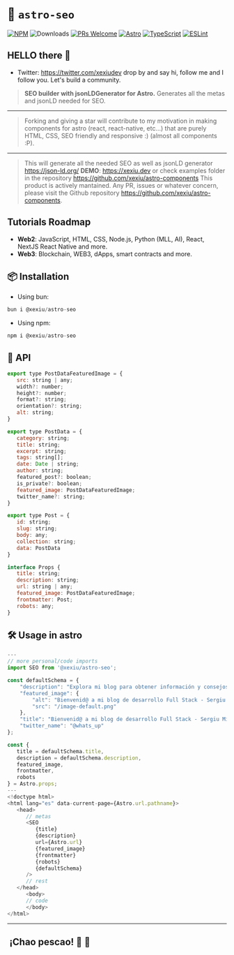 # 🚀 `astro-seo`

[![NPM](https://img.shields.io/npm/v/@xexiu/astro-seo)](https://www.npmjs.com/package/@xexiu/astro-seo)
![Downloads](https://img.shields.io/npm/dt/@xexiu/astro-seo.svg)
[![PRs Welcome](https://img.shields.io/badge/PRs-welcome-brightgreen.svg)](https://github.com/xexiu/astro-components/pulls)
[![Astro](https://img.shields.io/badge/Astro-333333.svg?logo=astro)](https://astro.build)
[![TypeScript](https://img.shields.io/badge/TypeScript-333333.svg?logo=typescript)](http://www.typescriptlang.org/)
[![ESLint](https://img.shields.io/badge/ESLint-3A33D1?logo=eslint)](https://eslint.org)

## HELLO there 👋

- Twitter: <https://twitter.com/xexiudev> drop by and say hi, follow me and I follow you. Let's build a community.

> **SEO builder with jsonLDGenerator for Astro.** Generates all the metas and jsonLD needed for SEO.
---
> Forking and giving a star will contribute to my motivation in making components for astro (react, react-native, etc...) that are purely HTML, CSS, SEO friendly and responsive :) (almost all components :P).
---
> This will generate all the needed SEO as well as jsonLD generator <https://json-ld.org/>
> **DEMO**: <https://xexiu.dev> or check examples folder in the repository <https://github.com/xexiu/astro-components>
> This product is actively mantained. Any PR, issues or whatever concern, please visit the Github repository <https://github.com/xexiu/astro-components>.

## Tutorials Roadmap

- **Web2**: JavaScript, HTML, CSS, Node.js, Python (MLL, AI), React, NextJS React Native and more.
- **Web3**: Blockchain, WEB3, dApps, smart contracts and more.

## 📦 Installation

- Using bun:

``` javascript
bun i @xexiu/astro-seo
```

- Using npm:

```javascript
npm i @xexiu/astro-seo
```

## 🔁 API

```javascript
export type PostDataFeaturedImage = {
   src: string | any;
   width?: number;
   height?: number;
   format?: string;
   orientation?: string;
   alt: string;
}

export type PostData = {
   category: string;
   title: string;
   excerpt: string;
   tags: string[];
   date: Date | string;
   author: string;
   featured_post?: boolean;
   is_private?: boolean;
   featured_image: PostDataFeaturedImage;
   twitter_name?: string;
}

export type Post = {
   id: string;
   slug: string;
   body: any;
   collection: string;
   data: PostData
}

interface Props {
   title: string;
   description: string;
   url: string | any;
   featured_image: PostDataFeaturedImage;
   frontmatter: Post;
   robots: any;
}
```

## 🛠 Usage in astro

```javascript
---
// more personal/code imports
import SEO from '@xexiu/astro-seo';

const defaultSchema = {
    "description": "Explora mi blog para obtener información y consejos sobre desarrollo Full Stack, JavaScript, HTML, CSS, Node.js, Python, React, React Native, Blockchain, WEB3, dApps, smart contracts y más.",
    "featured_image": {
        "alt": "Bienvenid@ a mi blog de desarrollo Full Stack - Sergiu Mironescu",
        "src": "/image-default.png"
    },
    "title": "Bienvenid@ a mi blog de desarrollo Full Stack - Sergiu Mironescu",
    "twitter_name": "@whats_up"
};

const {
   title = defaultSchema.title,
   description = defaultSchema.description,
   featured_image,
   frontmatter,
   robots
} = Astro.props;
---
<!doctype html>
<html lang="es" data-current-page={Astro.url.pathname}>
   <head>
      // metas
      <SEO
         {title}
         {description}
         url={Astro.url}
         {featured_image}
         {frontmatter}
         {robots}
         {defaultSchema}
      />
      // rest
   </head>
      <body>
      // code
      </body>
</html>
```

---

##  ¡Chao pescao! 👋 🐠
